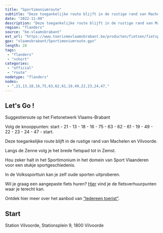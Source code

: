 ```yaml
---
title: "Sportimoniumroute"
subtitle: "Deze toegankelijke route blijft in de rustige rand van Machelen en Vilvoorde"
date: "2022-11-09"
description: "Deze toegankelijke route blijft in de rustige rand van Machelen en Vilvoorde. Langs de Zenne volg je het brede fietspad tot in Zemst. Hou zeker halt in het Sportimonium in het domein van Sport Vlaanderen voor een stukje sportgeschiedenis."
region: "flanders"
source: "be.vlaamsbrabant"
ext_url: "https://www.toerismevlaamsbrabant.be/producten/fietsen/fietsproducten/sportimoniumroute/index.html"
gpx: "vlaamsbrabant/Sportimoniumroute.gpx"
length: 28
tags:
 - "flanders"
 - "vshort"
categories:
 - "official"
 - "route"
nodetype: "flanders"
nodes:
 - ",21,13,18,16,75,63,62,61,19,49,22,23,24,47,"
---
```


## Let's Go ! 

Suggestieroute op het Fietsnetwerk Vlaams-Brabant

Volg de knooppunten: start - 21 - 13 - 18 - 16 - 75 - 63 - 62 - 61 - 19 - 49 - 22 - 23 - 24 - 47 - start.

Deze toegankelijke route blijft in de rustige rand van Machelen en Vilvoorde.

Langs de Zenne volg je het brede fietspad tot in Zemst.

Hou zeker halt in het Sportimonium in het domein van Sport Vlaanderen voor een stukje sportgeschiedenis.

In de Volkssporttuin kan je zelf oude sporten uitproberen.

Wil je graag een aangepaste fiets huren? [Hier](https://www.toerismevlaamsbrabant.be/thema/iedereen-toerist/aangepaste-fiets-huren) vind je de fietsverhuurpunten waar je terecht kan.

Ontdek hier meer over het aanbod van [“Iedereen toerist”](https://www.toerismevlaamsbrabant.be/thema/iedereen-toerist/).

## Start

Station Vilvoorde, Stationsplein 9, 1800 Vilvoorde
